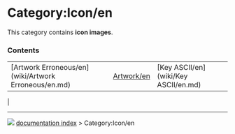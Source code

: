 # Category:Icon/en
This category contains **icon images**.

### Contents

|     |     |     |
| --- | --- | --- |
| [Artwork Erroneous/en](wiki/Artwork Erroneous/en.md) | [Artwork/en](wiki/Artwork/en.md) | [Key ASCII/en](wiki/Key ASCII/en.md) |
|



---
![](images/Right_arrow.png) [documentation index](../README.md) > Category:Icon/en
